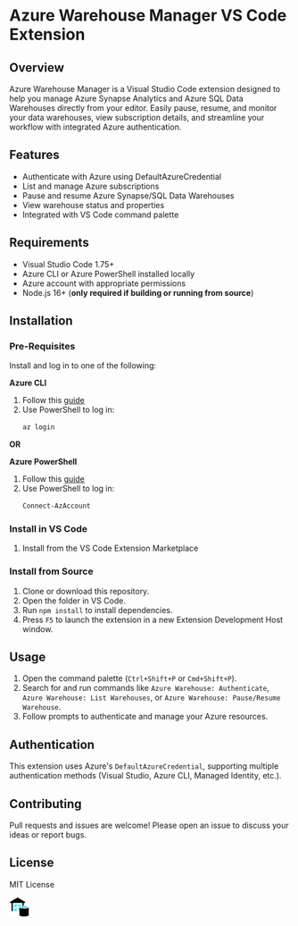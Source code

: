 
# Azure Warehouse Manager VS Code Extension

## Overview
Azure Warehouse Manager is a Visual Studio Code extension designed to help you manage Azure Synapse Analytics and Azure SQL Data Warehouses directly from your editor. Easily pause, resume, and monitor your data warehouses, view subscription details, and streamline your workflow with integrated Azure authentication.

## Features
- Authenticate with Azure using DefaultAzureCredential
- List and manage Azure subscriptions
- Pause and resume Azure Synapse/SQL Data Warehouses
- View warehouse status and properties
- Integrated with VS Code command palette

## Requirements
- Visual Studio Code 1.75+
- Azure CLI or Azure PowerShell installed locally
- Azure account with appropriate permissions
- Node.js 16+ (**only required if building or running from source**)

## Installation

### Pre-Requisites

Install and log in to one of the following:

**Azure CLI**  
1. Follow this [guide](https://learn.microsoft.com/en-us/cli/azure/install-azure-cli?view=azure-cli-latest)
2. Use PowerShell to log in:
   ```powershell
   az login
   ```

**OR**

**Azure PowerShell**  
1. Follow this [guide](https://learn.microsoft.com/en-us/powershell/azure/install-azps-windows?view=azps-14.2.0&tabs=powershell&pivots=windows-psgallery)
2. Use PowerShell to log in:
   ```powershell
   Connect-AzAccount
   ```

### Install in VS Code
1. Install from the VS Code Extension Marketplace

### Install from Source
1. Clone or download this repository.
2. Open the folder in VS Code.
3. Run `npm install` to install dependencies.
4. Press `F5` to launch the extension in a new Extension Development Host window.

## Usage
1. Open the command palette (`Ctrl+Shift+P` or `Cmd+Shift+P`).
2. Search for and run commands like `Azure Warehouse: Authenticate`, `Azure Warehouse: List Warehouses`, or `Azure Warehouse: Pause/Resume Warehouse`.
3. Follow prompts to authenticate and manage your Azure resources.

## Authentication
This extension uses Azure's `DefaultAzureCredential`, supporting multiple authentication methods (Visual Studio, Azure CLI, Managed Identity, etc.).

## Contributing
Pull requests and issues are welcome! Please open an issue to discuss your ideas or report bugs.

## License
MIT License

![Description](media/DataWarehouseLogo.svg)